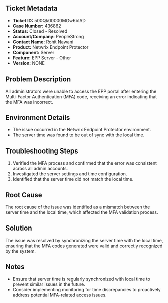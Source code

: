 ## Ticket Metadata
- **Ticket ID:** 500Qk00000MGw6bIAD
- **Case Number:** 436862
- **Status:** Closed - Resolved
- **Account/Company:** PeopleStrong
- **Contact Name:** Rohit Nawani
- **Product:** Netwrix Endpoint Protector
- **Component:** Server
- **Feature:** EPP Server - Other
- **Version:** NONE

## Problem Description
All administrators were unable to access the EPP portal after entering the Multi-Factor Authentication (MFA) code, receiving an error indicating that the MFA was incorrect.

## Environment Details
- The issue occurred in the Netwrix Endpoint Protector environment.
- The server time was found to be out of sync with the local time.

## Troubleshooting Steps
1. Verified the MFA process and confirmed that the error was consistent across all admin accounts.
2. Investigated the server settings and time configuration.
3. Identified that the server time did not match the local time.

## Root Cause
The root cause of the issue was identified as a mismatch between the server time and the local time, which affected the MFA validation process.

## Solution
The issue was resolved by synchronizing the server time with the local time, ensuring that the MFA codes generated were valid and correctly recognized by the system.

## Notes
- Ensure that server time is regularly synchronized with local time to prevent similar issues in the future.
- Consider implementing monitoring for time discrepancies to proactively address potential MFA-related access issues.
